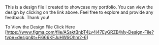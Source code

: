 This is a design file I created to showcase my portfolio. You can view the design by clicking on the link above. Feel free to explore and provide any feedback. Thank you!

To View the Design File Click Here [<https://www.figma.com/file/ASaktBnbT4Lv4j47EyGRZB/My-Design-File?type=design&t=Fi666KFJuHW9Ohm2-6>]
